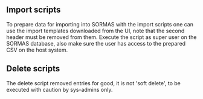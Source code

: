 ## Import scripts

To prepare data for importing into SORMAS with the import scripts one can use the import templates downloaded from the UI, note that the second header must be removed from them.
Execute the script as super user on the SORMAS database, also make sure the user has access to the prepared CSV on the host system.

## Delete scripts
The delete script removed entries for good, it is not 'soft delete', to be executed with caution by sys-admins only.